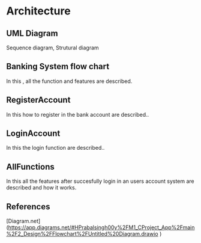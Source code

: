 # Architecture 
## UML Diagram
Sequence diagram, Strutural diagram
## Banking System flow chart
In this , all the function and features are described.
## RegisterAccount
In this how to register in the bank account are described..
## LoginAccount
In this the login function are described..
## AllFunctions
In this all the  features after succesfully login in an  users account system are described and how it works.
## References
[Diagram.net] (https://app.diagrams.net/#HPrabalsingh00y%2FM1_CProject_App%2Fmain%2F2_Design%2FFlowchart%2FUntitled%20Diagram.drawio ) 
